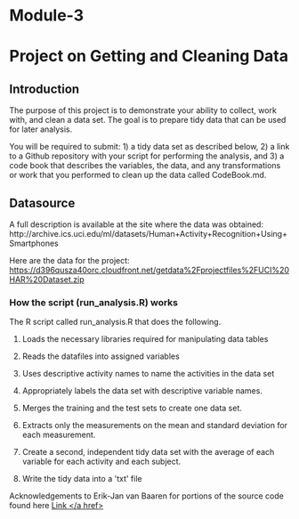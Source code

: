 Module-3
========

<h1>Project on Getting and Cleaning Data</h1>

<h2>Introduction</h2>
The purpose of this project is to demonstrate your ability to collect, work with, and clean a data set. The goal is to prepare tidy data that can be used for later analysis. 

You will be required to submit: 1) a tidy data set as described below, 2) a link to a Github repository with your script for performing the analysis, and 3) a code book that describes the variables, the data, and any transformations or work that you performed to clean up the data called CodeBook.md. 

<h2>Datasource</h2>
A full description is available at the site where the data was obtained: 
http://archive.ics.uci.edu/ml/datasets/Human+Activity+Recognition+Using+Smartphones 

Here are the data for the project: 
https://d396qusza40orc.cloudfront.net/getdata%2Fprojectfiles%2FUCI%20HAR%20Dataset.zip 

<h3>How the script (run_analysis.R) works</h3>
The R script called run_analysis.R that does the following. 

1. Loads the necessary libraries required for manipulating data tables

2. Reads the datafiles into assigned variables

3. Uses descriptive activity names to name the activities in the data set

4. Appropriately labels the data set with descriptive variable names. 

5. Merges the training and the test sets to create one data set.

6. Extracts only the measurements on the mean and standard deviation for each measurement. 

7. Create a second, independent tidy data set with the average of each variable for each activity and each subject.

8. Write the tidy data into a 'txt' file

Acknowledgements to Erik-Jan van Baaren for portions of the source code found here <a href="https://github.com/eriky/coursera-getting-and-cleaning-data/blob/master/run_analysis.R"> Link </a href>
